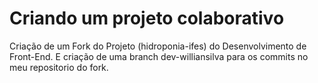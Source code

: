 # Criando um projeto colaborativo

Criação de um Fork do Projeto (hidroponia-ifes) do Desenvolvimento de Front-End. E criação de uma branch dev-williansilva para os commits no meu repositorio do fork.